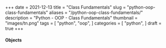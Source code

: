 +++ 
date = 2021-12-13
title = "Class Fundamentals"
slug = "python-oop-class-fundamentals"
aliases = "/python-oop-class-fundamentals/"
description = "Python - OOP - Class Fundamentals"
thumbnail = "images/tn.png"
tags = [
    "python",
    "oop",
]
categories = [
    "python",
]
draft = true
+++

#### Objects


